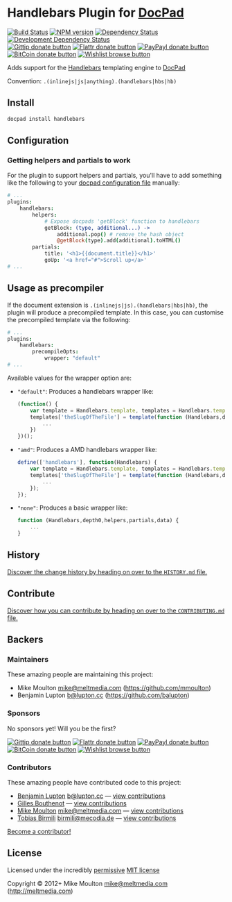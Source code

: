 # Handlebars Plugin for [DocPad](https://docpad.org)

<!-- BADGES/ -->

[![Build Status](http://img.shields.io/travis-ci/docpad/docpad-plugin-handlebars.png?branch=master)](http://travis-ci.org/docpad/docpad-plugin-handlebars "Check this project's build status on TravisCI")
[![NPM version](http://badge.fury.io/js/docpad-plugin-handlebars.png)](https://npmjs.org/package/docpad-plugin-handlebars "View this project on NPM")
[![Dependency Status](https://david-dm.org/docpad/docpad-plugin-handlebars.png?theme=shields.io)](https://david-dm.org/docpad/docpad-plugin-handlebars)
[![Development Dependency Status](https://david-dm.org/docpad/docpad-plugin-handlebars/dev-status.png?theme=shields.io)](https://david-dm.org/docpad/docpad-plugin-handlebars#info=devDependencies)<br/>
[![Gittip donate button](http://img.shields.io/gittip/docpad.png)](https://www.gittip.com/docpad/ "Donate weekly to this project using Gittip")
[![Flattr donate button](http://img.shields.io/flattr/donate.png?color=yellow)](http://flattr.com/thing/344188/balupton-on-Flattr "Donate monthly to this project using Flattr")
[![PayPayl donate button](http://img.shields.io/paypal/donate.png?color=yellow)](https://www.paypal.com/cgi-bin/webscr?cmd=_s-xclick&hosted_button_id=QB8GQPZAH84N6 "Donate once-off to this project using Paypal")
[![BitCoin donate button](http://img.shields.io/bitcoin/donate.png?color=yellow)](https://coinbase.com/checkouts/9ef59f5479eec1d97d63382c9ebcb93a "Donate once-off to this project using BitCoin")
[![Wishlist browse button](http://img.shields.io/wishlist/browse.png?color=yellow)](http://amzn.com/w/2F8TXKSNAFG4V "Buy an item on our wishlist for us")

<!-- /BADGES -->


Adds support for the [Handlebars](http://handlebarsjs.com/) templating engine to [DocPad](https://docpad.org)

Convention:  `.(inlinejs|js|anything).(handlebars|hbs|hb)`


## Install

``` bash
docpad install handlebars
```


## Configuration

### Getting helpers and partials to work

For the plugin to support helpers and partials, you'll have to add something like the following to your [docpad configuration file](http://docpad.org/docs/config) manually:

``` coffee
# ...
plugins:
	handlebars:
		helpers:
			# Expose docpads 'getBlock' function to handlebars
			getBlock: (type, additional...) ->
				additional.pop() # remove the hash object
				@getBlock(type).add(additional).toHTML()
		partials:
			title: '<h1>{{document.title}}</h1>'
			goUp: '<a href="#">Scroll up</a>'
# ...
```


## Usage as precompiler

If the document extension is `.(inlinejs|js).(handlebars|hbs|hb)`, the plugin will produce a precompiled template. In this case, you can customise the precompiled template via the following:

``` coffee
# ...
plugins:
	handlebars:
		precompileOpts:
			wrapper: "default"
# ...
```

Available values for the wrapper option are:

- `"default"`: Produces a handlebars wrapper like:
	``` javascript
	(function() {
		var template = Handlebars.template, templates = Handlebars.templates = Handlebars.templates || {};
		templates['theSlugOfTheFile'] = template(function (Handlebars,depth0,helpers,partials,data) {
			...
		})
	})();
	```

- `"amd"`: Produces a AMD handlebars wrapper like:
	``` javascript
	define(['handlebars'], function(Handlebars) {
		var template = Handlebars.template, templates = Handlebars.templates = Handlebars.templates || {};
		templates['theSlugOfTheFile'] = template(function (Handlebars,depth0,helpers,partials,data) {
			...
		});
	});
	```

- `"none"`:  Produces a basic wrapper like:
	``` javascript
	function (Handlebars,depth0,helpers,partials,data) {
		...
	}
	```


<!-- HISTORY/ -->

## History
[Discover the change history by heading on over to the `HISTORY.md` file.](https://github.com/docpad/docpad-plugin-handlebars/blob/master/HISTORY.md#files)

<!-- /HISTORY -->


<!-- CONTRIBUTE/ -->

## Contribute

[Discover how you can contribute by heading on over to the `CONTRIBUTING.md` file.](https://github.com/docpad/docpad-plugin-handlebars/blob/master/CONTRIBUTING.md#files)

<!-- /CONTRIBUTE -->


<!-- BACKERS/ -->

## Backers

### Maintainers

These amazing people are maintaining this project:

- Mike Moulton <mike@meltmedia.com> (https://github.com/mmoulton)
- Benjamin Lupton <b@lupton.cc> (https://github.com/balupton)

### Sponsors

No sponsors yet! Will you be the first?

[![Gittip donate button](http://img.shields.io/gittip/docpad.png)](https://www.gittip.com/docpad/ "Donate weekly to this project using Gittip")
[![Flattr donate button](http://img.shields.io/flattr/donate.png?color=yellow)](http://flattr.com/thing/344188/balupton-on-Flattr "Donate monthly to this project using Flattr")
[![PayPayl donate button](http://img.shields.io/paypal/donate.png?color=yellow)](https://www.paypal.com/cgi-bin/webscr?cmd=_s-xclick&hosted_button_id=QB8GQPZAH84N6 "Donate once-off to this project using Paypal")
[![BitCoin donate button](http://img.shields.io/bitcoin/donate.png?color=yellow)](https://coinbase.com/checkouts/9ef59f5479eec1d97d63382c9ebcb93a "Donate once-off to this project using BitCoin")
[![Wishlist browse button](http://img.shields.io/wishlist/browse.png?color=yellow)](http://amzn.com/w/2F8TXKSNAFG4V "Buy an item on our wishlist for us")

### Contributors

These amazing people have contributed code to this project:

- [Benjamin Lupton](https://github.com/balupton) <b@lupton.cc> — [view contributions](https://github.com/docpad/docpad-plugin-handlebars/commits?author=balupton)
- [Gilles Bouthenot](https://github.com/gbouthenot) — [view contributions](https://github.com/docpad/docpad-plugin-handlebars/commits?author=gbouthenot)
- [Mike Moulton](https://github.com/mmoulton) <mike@meltmedia.com> — [view contributions](https://github.com/docpad/docpad-plugin-handlebars/commits?author=mmoulton)
- [Tobias Birmili](https://github.com/toabi) <birmili@mecodia.de> — [view contributions](https://github.com/docpad/docpad-plugin-handlebars/commits?author=toabi)

[Become a contributor!](https://github.com/docpad/docpad-plugin-handlebars/blob/master/CONTRIBUTING.md#files)

<!-- /BACKERS -->


<!-- LICENSE/ -->

## License

Licensed under the incredibly [permissive](http://en.wikipedia.org/wiki/Permissive_free_software_licence) [MIT license](http://creativecommons.org/licenses/MIT/)

Copyright &copy; 2012+ Mike Moulton <mike@meltmedia.com> (http://meltmedia.com)

<!-- /LICENSE -->


